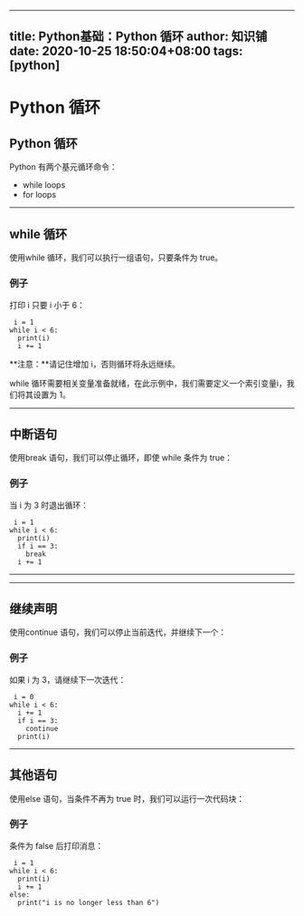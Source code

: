 
---
title: Python基础：Python 循环
author: 知识铺
date: 2020-10-25 18:50:04+08:00
tags: [python]
---
# Python 循环



## Python 循环

Python 有两个基元循环命令：

*   while loops
*   for loops

* * *

## while 循环

使用while 循环，我们可以执行一组语句，只要条件为 true。

### 例子

打印 i 只要 i 小于 6：
```
 i = 1
while i < 6:
  print(i)
  i += 1 

```

**注意：**请记住增加 i，否则循环将永远继续。

while 循环需要相关变量准备就绪，在此示例中，我们需要定义一个索引变量i，我们将其设置为 1。

* * *

## 中断语句

使用break 语句，我们可以停止循环，即使 while 条件为 true：

### 例子

当 i 为 3 时退出循环：
```
 i = 1
while i < 6:
  print(i)
  if i == 3:
    break
  i += 1

```

* * *

* * *

## 继续声明

使用continue 语句，我们可以停止当前迭代，并继续下一个：

### 例子

如果 i 为 3，请继续下一次迭代：
```
 i = 0
while i < 6:
  i += 1
  if i == 3:
    continue
  print(i) 

```

* * *

## 其他语句

使用else 语句，当条件不再为 true 时，我们可以运行一次代码块：

### 例子

条件为 false 后打印消息：
```
 i = 1
while i < 6:
  print(i)
  i += 1
else:
  print("i is no longer less than 6") 

```



